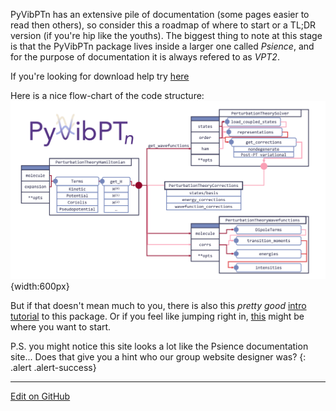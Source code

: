 PyVibPTn has an extensive pile of documentation (some pages easier to read then others),
so consider this a roadmap of where to start or a TL;DR version (if you're hip like the youths).
The biggest thing to note at this stage is that the PyVibPTn package lives inside a larger one called _Psience_,
and for the purpose of documentation it is always refered to as _VPT2_.

If you're looking for download help try [here](https://mccoygroup.github.io/Psience/)

Here is a nice flow-chart of the code structure:
![VPT-flowchart](vpt_codeflow.png){width:600px}

But if that doesn't mean much to you, there is also this _pretty good_ [intro tutorial](https://mccoygroup.github.io/Psience/AnneDocs.html) to this package.
Or if you feel like jumping right in, [this](https://mccoygroup.github.io/Psience/Psience/VPT2.html) might be where you want to start.

P.S. you might notice this site looks a lot like the Psience documentation site... Does that give you a hint who our group website designer was?
{: .alert .alert-success}

---
[Edit on GitHub](https://github.com/McCoyGroup/References/edit/gh-pages/McCoy%20Group%20Code%20Academy/PyVibPackages/PyVibPTn.md)
